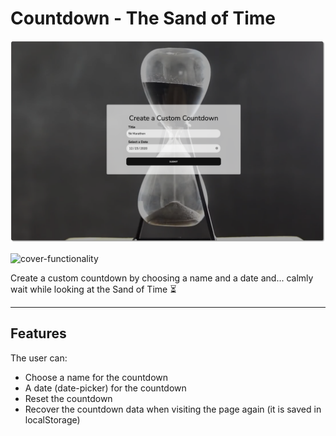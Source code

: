 # Countdown - The Sand of Time

![cover](cover.png)

![cover-functionality](cover-functionality.gif)

Create a custom countdown by choosing a name and a date and... calmly wait while looking at the Sand of Time ⏳



---

## Features

The user can:

- Choose a name for the countdown
- A date (date-picker) for the countdown
- Reset the countdown
- Recover the countdown data when visiting the page again (it is saved in localStorage)




